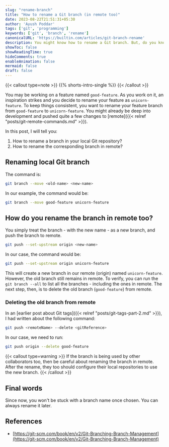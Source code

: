 ```yaml
---
slug: "rename-branch"
title: "How to rename a Git branch (in remote too)"
date: 2023-08-22T21:51:31+05:30
author: 'Ayush Poddar'
tags: ['git', 'programming']
keywords: ['git', 'branch', 'rename']
canonicalURL: 'https://builtin.com/articles/git-branch-rename'
description: You might know how to rename a Git branch. But, do you know how to rename a remote branch too?
showToc: false
showReadingTime: true
hideComments: true
enableAnimation: false
mermaid: false
draft: false
---
```


{{< callout type=note >}}
{{% shorts-intro-single %}}
{{< /callout >}}

You may be working on a feature named `good-feature`. As you work on it, an inspiration strikes and
you decide to rename your feature as `unicorn-feature`. To keep things consistent, you want to rename your feature
branch from `good-feature` to `unicorn-feature`. You might already be deep into development and
pushed quite a few changes to [remote]({{< relref "posts/git-remote-commands.md" >}}).

In this post, I will tell you:
1. How to rename a branch in your local Git repository?
2. How to rename the corresponding branch in remote?

## Renaming local Git branch
The command is:

```bash
git branch --move <old-name> <new-name>
```

In our example, the command would be:

```bash
git branch --move good-feature unicorn-feature
```

## How do you rename the branch in remote too?
You simply treat the branch - with the new name - as a new branch, and push the branch to remote.

```bash
git push --set-upstream origin <new-name>
```

In our case, the command would be:

```bash
git push --set-upstream origin unicorn-feature
```

This will create a new branch in our remote (origin) named `unicorn-feature`. However, the old
branch still remains in remote. To verify, you can run the `git branch --all` to list all the branches - including
the ones in remote. The next step, then, is to delete the old branch (`good-feature`) from remote.

### Deleting the old branch from remote
In an [earlier post about Git tags]({{< relref "posts/git-tags-part-2.md" >}}), I had written about the
following command:

```bash
git push <remoteName> --delete <gitReference>
```

In our case, we need to run:

```bash
git push origin --delete good-feature
```

{{< callout type=warning >}}
If the branch is being used by other collaborators too, then be careful about renaming the branch in
remote. After the rename, they too should configure their local repositories to use the new branch.
{{< /callout >}}

## Final words
Since now, you won't be stuck with a branch name once chosen. You can always rename it later.

## References
- [https://git-scm.com/book/en/v2/Git-Branching-Branch-Management](https://git-scm.com/book/en/v2/Git-Branching-Branch-Management)
